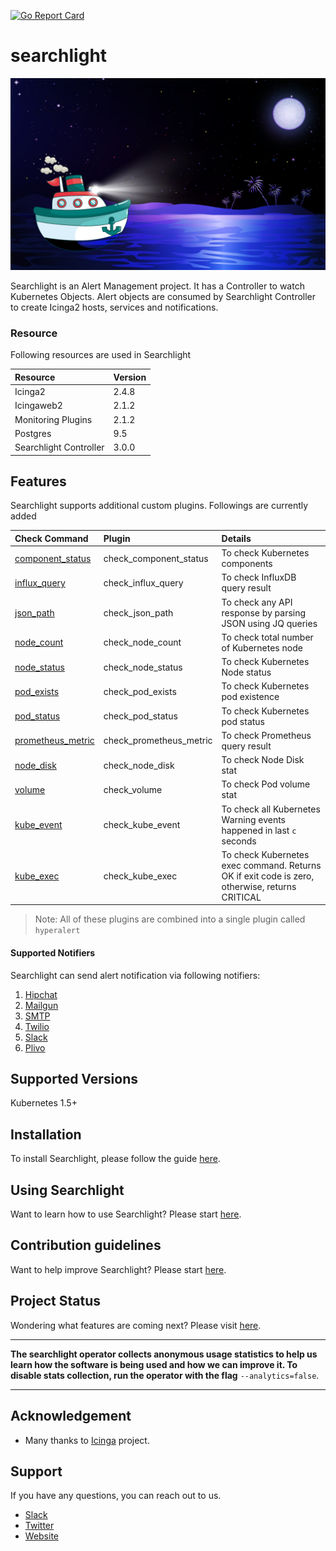 [![Go Report Card](https://goreportcard.com/badge/github.com/appscode/searchlight)](https://goreportcard.com/report/github.com/appscode/searchlight)

# searchlight

<img src="/cover.jpg">

Searchlight is an Alert Management project.
It has a Controller to watch Kubernetes Objects. Alert objects are consumed by Searchlight Controller to create Icinga2 hosts, services and notifications.

### Resource

Following resources are used in Searchlight

| Resource               | Version   |
| :---                   | :---      |
| Icinga2                | 2.4.8     |
| Icingaweb2             | 2.1.2     |
| Monitoring Plugins     | 2.1.2     |
| Postgres               | 9.5       |
| Searchlight Controller | 3.0.0     |

## Features

Searchlight supports additional custom plugins. Followings are currently added

| Check Command                                                           | Plugin                  | Details                                                                                       |
| :---                                                                    | :---                    | :---                                                                                          |
| [component_status](docs/check_component_status.md)   | check_component_status  | To check Kubernetes components                                                                |
| [influx_query](docs/check_influx_query.md)           | check_influx_query      | To check InfluxDB query result                                                                |
| [json_path](docs/check_json_path.md)                 | check_json_path         | To check any API response by parsing JSON using JQ queries                                    |
| [node_count](docs/check_node_count.md)               | check_node_count        | To check total number of Kubernetes node                                                      |
| [node_status](docs/check_node_status.md)             | check_node_status       | To check Kubernetes Node status                                                               |
| [pod_exists](docs/check_pod_exists.md)               | check_pod_exists        | To check Kubernetes pod existence                                                             |
| [pod_status](docs/check_pod_status.md)               | check_pod_status        | To check Kubernetes pod status                                                                |
| [prometheus_metric](docs/check_prometheus_metric.md) | check_prometheus_metric | To check Prometheus query result                                                              |
| [node_disk](docs/check_node_disk.md)                 | check_node_disk         | To check Node Disk stat                                                                       |
| [volume](docs/check_volume.md)                       | check_volume            | To check Pod volume stat                                                                      |
| [kube_event](docs/check_kube_event.md)               | check_kube_event        | To check all Kubernetes Warning events happened in last `c` seconds                           |
| [kube_exec](docs/check_kube_exec.md)                 | check_kube_exec         | To check Kubernetes exec command. Returns OK if exit code is zero, otherwise, returns CRITICAL|

> Note: All of these plugins are combined into a single plugin called `hyperalert`

#### Supported Notifiers
Searchlight can send alert notification via following notifiers:

1. [Hipchat](docs/notifier/hipchat.md)
2. [Mailgun](docs/notifier/mailgun.md)
3. [SMTP](docs/notifier/smtp.md)
4. [Twilio](docs/notifier/twilio.md)
5. [Slack](docs/notifier/slack.md)
6. [Plivo](docs/notifier/plivo.md)

## Supported Versions
Kubernetes 1.5+

## Installation
To install Searchlight, please follow the guide [here](/docs/install.md).

## Using Searchlight
Want to learn how to use Searchlight? Please start [here](/docs/alert.md).

## Contribution guidelines
Want to help improve Searchlight? Please start [here](/CONTRIBUTING.md).

## Project Status
Wondering what features are coming next? Please visit [here](/ROADMAP.md).

---

**The searchlight operator collects anonymous usage statistics to help us learn how the software is being used and
how we can improve it. To disable stats collection, run the operator with the flag** `--analytics=false`.

---

## Acknowledgement
 - Many thanks to [Icinga](https://www.icinga.com/) project.

## Support
If you have any questions, you can reach out to us.
* [Slack](https://slack.appscode.com)
* [Twitter](https://twitter.com/AppsCodeHQ)
* [Website](https://appscode.com)
